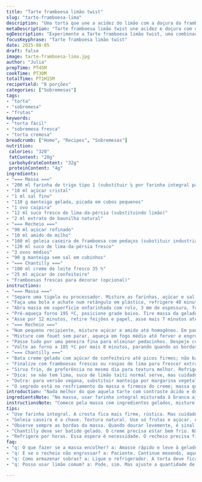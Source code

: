 ```yaml
---
title: "Tarte framboesa limão twist"
slug: "tarte-framboesa-lima"
description: "Uma torta que une a acidez do limão com a doçura da framboesa, com crosta amanteigada e textura cremosa na cobertura. Usei farinha de trigo integral em parte da massa pra dar mais firmeza e um toque rústico. Troquei o suco de limão por sumo fresco da lima-da-pérsia porque deixa mais suave e menos ácido, além de um toque aromático diferente. Creme azedinho que firma rápido no frio, o açúcar invertido ajuda a evitar a cristalização, garantindo cremosidade. Leva um pouco menos de forno na base para não queimar, com olho na cor e textura que delineiam o ponto certo. Cobertura fresca e aerada com chantilly sem exagero, framboesas frescas pra balaçar a estética e acidez."
metaDescription: "Tarte framboesa limão twist une acidez e doçura com crosta amanteigada. Receita perfeita para impressionar seus convidados"
ogDescription: "Experimente a Tarte framboesa limão twist, uma combinação irresistível de sabores e texturas. Uma torta que vai encantar a todos."
focusKeyphrase: "Tarte framboesa limão twist"
date: 2025-08-05
draft: false
image: tarte-framboesa-lima.jpg
author: "Julia"
prepTime: PT45M
cookTime: PT30M
totalTime: PT1H15M
recipeYield: "8 porções"
categories: ["Sobremesas"]
tags:
- "torta"
- "sobremesa"
- "frutas"
keywords:
- "torta fácil"
- "sobremesa fresca"
- "torta cremosa"
breadcrumb: ["Home", "Recipes", "Sobremesas"]
nutrition: 
 calories: "320"
 fatContent: "20g"
 carbohydrateContent: "32g"
 proteinContent: "4g"
ingredients:
- "=== Massa ==="
- "200 ml farinha de trigo tipo 1 (substituir ¼ por farinha integral para fibras)"
- "10 ml açúcar cristal"
- "1 ml sal fino"
- "110 g manteiga gelada, picada em cubos pequenos"
- "1 ovo caipira"
- "12 ml suco fresco de lima-da-pérsia (substituindo limão)"
- "2 ml extrato de baunilha natural"
- "=== Recheio ==="
- "90 ml açúcar refinado"
- "10 ml amido de milho"
- "160 ml geleia caseira de framboesa com pedaços (substituir industrializada por caseira pra textura)"
- "120 ml suco de lima-da-pérsia fresco"
- "3 ovos médios"
- "90 g manteiga sem sal em cubinhos"
- "=== Chantilly ==="
- "100 ml creme de leite fresco 35 %"
- "25 ml açúcar de confeiteiro"
- "Framboesas frescas para decorar (opcional)"
instructions:
- "=== Massa ==="
- "Separe uma tigela ou processador. Misture as farinhas, açúcar e sal, esfregue manteiga gelada até parecer areia grossa com pequenos grumos do tamanho de ervilhas. Cuidado para não esquentar manteiga demais, cria textura incorreta. Adicione ovo, suco da lima e baunilha; misture só até formar uma massa que une. Se faltar umidade, pingue aos poucos água gelada, com calma, até encorpar sem ficar grudenta."
- "Faça uma bola e achate num retângulo em plástico, refrigere 40 minutos para firmar. Enquanto isso, prepare o recheio."
- "Abra massa em superfície enfarinhada com rolo, 3 mm de espessura, forre forma retangular (30x10 cm) com fundo removível, com calma. Use garfo para furar uniformemente o fundo. Leve à geladeira mais 15 minutos para evitar encolhimento na hora do forno."
- "Pré-aqueça forno 195 ºC, posicione grade baixo. Tire massa da geladeira, forre o fundo cuidadosamente, cubra com papel manteiga e feijões para evitar que suba."
- "Asse por 12 minutos, retire feijões e papel, asse mais 7 minutos até dourar bem levemente, casquinha firme mas não queimada. Tire e deixe esfriar levemente antes do recheio."
- "=== Recheio ==="
- "Num pequeno recipiente, misture açúcar e amido até homogêneo. Em panela média, junte essa mistura com geleia, suco de lima, ovos e manteiga picada."
- "Misture com fouet sem parar, aqueça em fogo médio até ferver e engrossar; observe textura que fica pastosa, firme, brilho parecido com creme de limão mas mais encorpado."
- "Passe tudo por uma peneira fina para eliminar pedacinhos. Despeje cuidadosamente sobre a massa pré-assada, espalhe devagar evitando bolhas."
- "Volte ao forno a 185 ºC por mais 8 minutos, parando quando as bordas firmarem e o centro estiver quase firme mas com leve tremor. Resfriar até temperatura ambiente, depois gelar por ao menos 3 horas ou até ficar consistente para cortar."
- "=== Chantilly ==="
- "Bata creme gelado com açúcar de confeiteiro até picos firmes; não bata demais para não virar manteiga. Use saco de confeitar com bico canelado para decorar generosamente a torta gelada."
- "Finalize com framboesas frescas ou raspas de lima para frescor extra."
- "Sirva frio, de preferência no mesmo dia para textura melhor. Refrigere o que sobrar, quente nunca."
- "Dica: se não tem lima, suco de limão taiti normal serve, mas cuidado com acidez forte – ajuste açúcar e reduza um pouco o suco."
- "Outra: para versão vegana, substituir manteiga por margarina vegetal fria e ovo por linhaça hidratada. Geléia caseira garante sabor natural, mas pode usar industrial se apertar."
- "O segredo está no resfriamento da massa e firmeza do creme; massa quente estraga cobertura, creme pouco cozido vira líquido. Chorando se isso acontecer. Paciência para deixar cada etapa no ponto."
introduction: "Nada melhor do que aquela tarte com contraste ácido e doce misturado, sabe? Já tentei muitas massas, mas essa com toque integral na farinha e manteiga na temperatura certa dá uma crocância e sabor incrível sem ficar pesada. A geleia caseira sempre faz diferença aqui, textura não fica artificial, o sabor explode junto com a acidez da lima-da-pérsia. No recheio, o segredo é paciência: deixar engrossar na panela, até o creme subir e formar aquele brilho, sinal que o amido fez seu trabalho. Sem pressa pra montar e cuidar da massa pra não encolher no forno. Chantilly, claro, é batido no ponto de pico firme, mas nada exagerado, senão pesa demais. Se não quiser fazer chantilly, um iogurte grego bem batido pode ser um substituto rápido e refrescante. O visual faz a festa, framboesas frescas dão aquele charme, brilho, boca aguada só de olhar."
ingredientsNote: "Na massa, usar farinha integral misturada à branca ajuda na estrutura e sabor. A manteiga deve estar gelada, fundamental para textura que derrete na boca sem ficar dura. No recheio, açúcar invertido ou demerara evita cristalização, backstage de boa textura. Sucos de frutas cítricas frescos são insubstituíveis, o suco enlatado pode alterar sabor e consistência. Troque os ovos por substitutos veganos como linhaça hidratada para versão sem ovos. Faz geleia caseira com menos açúcar, natural e com pedaços, muda completamente o nível. Para chantilly, creme deve estar muito frio, até o bowl ajuda. Açúcar a gosto, diminua se usar geleia muito doce. Cuidado para não bater demais, vira manteiga e perdes chantilly na hora. Receita flexível, mas atenção no ponto da massa e grosso do recheio."
instructionsNote: "Comece pela massa com ingredientes gelados, misture rápido para evitar aquecer a manteiga, isso muda tudo. Use processador ou faca, não mexa demais. Refrigere para firmar. Abra com farinha e cuidado pra evitar que grude. Atingir 3 mm é crucial para evitar massa fina que quebra e massa grossa demais que fica pesada. Pré-asse para garantir crocância e evitar massas molhadas por recheio depois. Recheio na panela, fogo médio, mexa sem parar, observe o ponto pelo brilho e textura: firme mas aveludado. Coar é essencial, evita bolhas e pedacinhos estranhos. Asse só o suficiente para firmar, pouco mais levantará o creme. Refrigere pra endurecer, não corte quente. Chantilly batido gelado maximiza volume. Decore com saco, framboesas frescas não só dá sabor, mas traz beleza final. Serve bem gelado, mantém formato"
tips:
- "Use farinha integral. A crosta fica mais firme, rústica. Mas cuidado, muito pode deixar dura. Geladeira é essencial. Manteiga gelada evita que a massa encolha. Não bata demais."
- "Geleia caseira é a chave. Textura natural. Use só frutas e açúcar. A industrializada tem aditivos. Muda tudo. Prefira frescura, sabor verdadeiro. Para vegan, margarina e linhaça fazem função."
- "Observe sempre as bordas da massa. Quando dourar levemente, é sinal de que está boa. Não queime. A textura deve ser firme, mas não seca. Use garfo e faça furos para evitar bolhas."
- "Chantilly deve ser batido gelado. O creme precisa estar bem frio. Não bata demais, vira manteiga. Se não tiver paciência, iogurte grego batido é uma alternativa rápida e leve."
- "Refrigere por horas. Essa espera é necessidade. O recheio precisa firmar, senão corta e tudo desmorona. O estado ideal é firme, mas aveludado. O tempo é amigo nessas horas."
faq:
- "q: O que fazer se a massa encolher? a: Amasse rápido e leve à geladeira. Essa dica evita encolhimento. Mantenha tudo gelado, não deixa esquentar."
- "q: E se o recheio não engrossar? a: Paciente. Continue mexendo, aquecendo. Se não funcionar, adicione mais amido dissolvido em água para corrigir."
- "q: Como armazenar sobras? a: Ligue o refrigerador. A torta deve ficar em pote fechado. Manter bem gelada. Evite deixar à temperatura ambiente."
- "q: Posso usar limão comum? a: Pode, sim. Mas ajuste a quantidade de açúcar. Limão taiti é ácido. Então, diminua o suco para não pesar a receita."

---
```

